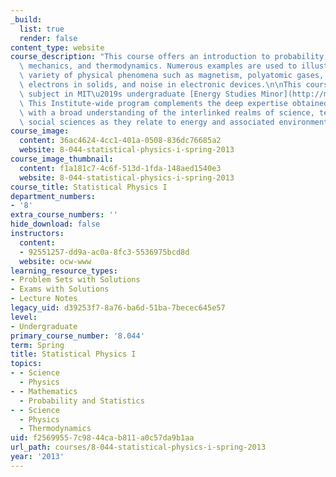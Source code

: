 ```yaml
---
_build:
  list: true
  render: false
content_type: website
course_description: "This course offers an introduction to probability, statistical\
  \ mechanics, and thermodynamics. Numerous examples are used to illustrate a wide\
  \ variety of physical phenomena such as magnetism, polyatomic gases, thermal radiation,\
  \ electrons in solids, and noise in electronic devices.\n\nThis course is an elective\
  \ subject in MIT\u2019s undergraduate [Energy Studies Minor](http://mitei.mit.edu/education/energy-minor).\
  \ This Institute-wide program complements the deep expertise obtained in any major\
  \ with a broad understanding of the interlinked realms of science, technology, and\
  \ social sciences as they relate to energy and associated environmental challenges.\n"
course_image:
  content: 36ac4624-4cc1-401a-0508-836dc76685a2
  website: 8-044-statistical-physics-i-spring-2013
course_image_thumbnail:
  content: f1a181c7-4c6f-513d-1fda-148aed1540e3
  website: 8-044-statistical-physics-i-spring-2013
course_title: Statistical Physics I
department_numbers:
- '8'
extra_course_numbers: ''
hide_download: false
instructors:
  content:
  - 92551257-dd9a-ac0a-8fc3-5536975bcd8d
  website: ocw-www
learning_resource_types:
- Problem Sets with Solutions
- Exams with Solutions
- Lecture Notes
legacy_uid: d39253f7-8a76-ba6d-51ba-7becec645e57
level:
- Undergraduate
primary_course_number: '8.044'
term: Spring
title: Statistical Physics I
topics:
- - Science
  - Physics
- - Mathematics
  - Probability and Statistics
- - Science
  - Physics
  - Thermodynamics
uid: f2569955-7c98-44ca-b811-a0c57da9b1aa
url_path: courses/8-044-statistical-physics-i-spring-2013
year: '2013'
---
```

